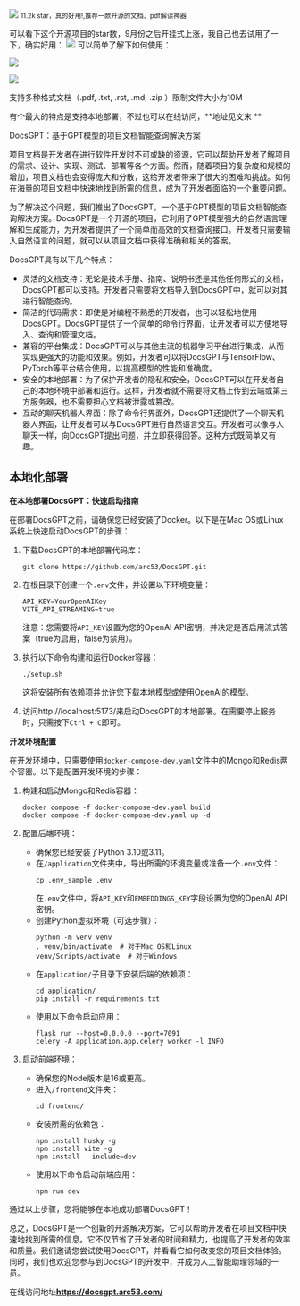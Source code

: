 <img src="/assets/image/231009-docsgpt-1.png" style="max-width: 70%; height: auto;">
<small>11.2k star，真的好用!,推荐一款开源的文档、pdf解读神器</small>


可以看下这个开源项目的star数，9月份之后开挂式上涨，我自己也去试用了一下，确实好用：
![](/assets/image/231009-docsgpt-1.png)
可以简单了解下如何使用：

![](/assets/image/231009-docsgpt-2.gif)

![](/assets/image/231009-docsgpt-3.gif)


支持多种格式文档（.pdf, .txt, .rst, .md, .zip ）限制文件大小为10M

有个最大的特点是支持本地部署，不过也可以在线访问，**地址见文末  **

DocsGPT：基于GPT模型的项目文档智能查询解决方案

项目文档是开发者在进行软件开发时不可或缺的资源，它可以帮助开发者了解项目的需求、设计、实现、测试、部署等各个方面。然而，随着项目的复杂度和规模的增加，项目文档也会变得庞大和分散，这给开发者带来了很大的困难和挑战。如何在海量的项目文档中快速地找到所需的信息，成为了开发者面临的一个重要问题。

为了解决这个问题，我们推出了DocsGPT，一个基于GPT模型的项目文档智能查询解决方案。DocsGPT是一个开源的项目，它利用了GPT模型强大的自然语言理解和生成能力，为开发者提供了一个简单而高效的文档查询接口。开发者只需要输入自然语言的问题，就可以从项目文档中获得准确和相关的答案。

DocsGPT具有以下几个特点：

- 灵活的文档支持：无论是技术手册、指南、说明书还是其他任何形式的文档，DocsGPT都可以支持。开发者只需要将文档导入到DocsGPT中，就可以对其进行智能查询。
- 简洁的代码需求：即使是对编程不熟悉的开发者，也可以轻松地使用DocsGPT。DocsGPT提供了一个简单的命令行界面，让开发者可以方便地导入、查询和管理文档。
- 兼容的平台集成：DocsGPT可以与其他主流的机器学习平台进行集成，从而实现更强大的功能和效果。例如，开发者可以将DocsGPT与TensorFlow、PyTorch等平台结合使用，以提高模型的性能和准确度。
- 安全的本地部署：为了保护开发者的隐私和安全，DocsGPT可以在开发者自己的本地环境中部署和运行。这样，开发者就不需要将文档上传到云端或第三方服务器，也不需要担心文档被泄露或篡改。
- 互动的聊天机器人界面：除了命令行界面外，DocsGPT还提供了一个聊天机器人界面，让开发者可以与DocsGPT进行自然语言交互。开发者可以像与人聊天一样，向DocsGPT提出问题，并立即获得回答。这种方式既简单又有趣。

## 本地化部署

**在本地部署DocsGPT：快速启动指南**

在部署DocsGPT之前，请确保您已经安装了Docker。以下是在Mac OS或Linux系统上快速启动DocsGPT的步骤：

1. 下载DocsGPT的本地部署代码库：
   ```
   git clone https://github.com/arc53/DocsGPT.git
   ```

2. 在根目录下创建一个`.env`文件，并设置以下环境变量：
   ```
   API_KEY=YourOpenAIKey
   VITE_API_STREAMING=true
   ```
   注意：您需要将`API_KEY`设置为您的OpenAI API密钥，并决定是否启用流式答案（true为启用，false为禁用）。

3. 执行以下命令构建和运行Docker容器：
   ```
   ./setup.sh
   ```
   这将安装所有依赖项并允许您下载本地模型或使用OpenAI的模型。

4. 访问http://localhost:5173/来启动DocsGPT的本地部署。在需要停止服务时，只需按下`Ctrl + C`即可。

**开发环境配置**

在开发环境中，只需要使用`docker-compose-dev.yaml`文件中的Mongo和Redis两个容器。以下是配置开发环境的步骤：

1. 构建和启动Mongo和Redis容器：
   ```
   docker compose -f docker-compose-dev.yaml build
   docker compose -f docker-compose-dev.yaml up -d
   ```

2. 配置后端环境：
   - 确保您已经安装了Python 3.10或3.11。
   - 在`/application`文件夹中，导出所需的环境变量或准备一个`.env`文件：
     ```
     cp .env_sample .env
     ```
     在`.env`文件中，将`API_KEY`和`EMBEDDINGS_KEY`字段设置为您的OpenAI API密钥。
   - 创建Python虚拟环境（可选步骤）：
     ```
     python -m venv venv
     . venv/bin/activate  # 对于Mac OS和Linux
     venv/Scripts/activate  # 对于Windows
     ```
   - 在`application/`子目录下安装后端的依赖项：
     ```
     cd application/
     pip install -r requirements.txt
     ```
   - 使用以下命令启动应用：
     ```
     flask run --host=0.0.0.0 --port=7091
     celery -A application.app.celery worker -l INFO
     ```

3. 启动前端环境：
   - 确保您的Node版本是16或更高。
   - 进入`/frontend`文件夹：
     ```
     cd frontend/
     ```
   - 安装所需的依赖包：
     ```
     npm install husky -g
     npm install vite -g
     npm install --include=dev
     ```
   - 使用以下命令启动前端应用：
     ```
     npm run dev
     ```

通过以上步骤，您将能够在本地成功部署DocsGPT！

总之，DocsGPT是一个创新的开源解决方案，它可以帮助开发者在项目文档中快速地找到所需的信息。它不仅节省了开发者的时间和精力，也提高了开发者的效率和质量。我们邀请您尝试使用DocsGPT，并看看它如何改变您的项目文档体验。同时，我们也欢迎您参与到DocsGPT的开发中，并成为人工智能助理领域的一员。


在线访问地址**https://docsgpt.arc53.com/**